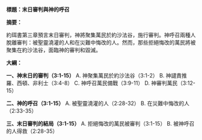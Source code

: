 **標題：末日審判與神的呼召**

**摘要：**

約珥書第三章預言末日審判，神將聚集萬民於約沙法谷，施行審判。神呼召兩種人脫離審判：被聖靈澆灌的人和在災難中悔改的人。然而，那些拒絕悔改的萬民將被聚集在約沙法谷，面臨神的審判和毀滅。

**大綱：**

**一、神末日的審判（3:1-15）**
    A. 神聚集萬民於約沙法谷（3:1-2）
    B. 神譴責推羅、西頓、非利士（3:4-8）
    C. 神呼召萬民備戰（3:9-11）
    D. 神審判萬民（3:12-15）

**二、神的呼召（3:1-15）**
    A. 被聖靈澆灌的人（2:28-32）
    B. 在災難中悔改的人（2:33-35）

**三、末日審判的結局（3:1-15）**
    A. 拒絕悔改的萬民被審判（3:1-15）
    B. 被神呼召的人得救（2:28-35）